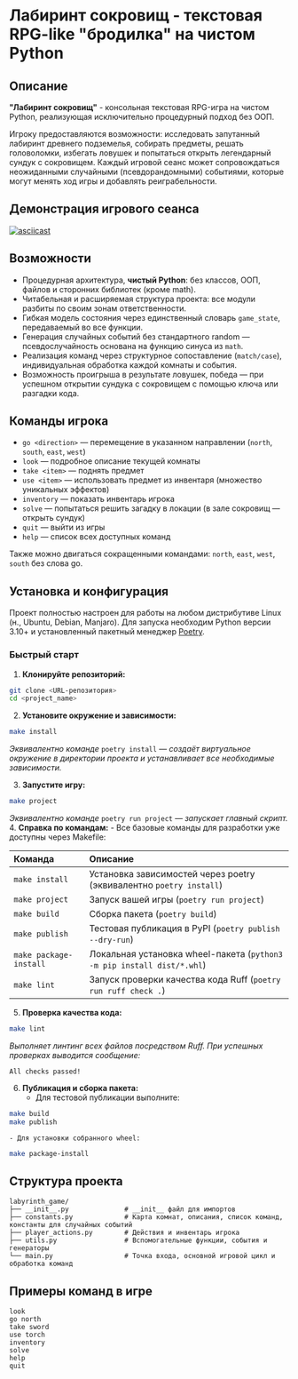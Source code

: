 # Лабиринт сокровищ - текстовая RPG-like "бродилка" на чистом Python

## Описание

**"Лабиринт сокровищ"** - консольная текстовая RPG-игра на чистом Python, реализующая исключительно процедурный подход без ООП.

Игроку предоставляются возможности: исследовать запутанный лабиринт древнего подземелья, собирать предметы, решать головоломки, избегать ловушек и попытаться открыть легендарный сундук с сокровищем. Каждый игровой сеанс может сопровождаться неожиданными случайными (псевдорандомными) событиями, которые могут менять ход игры и добавлять реиграбельности.

## Демонстрация игрового сеанса

[![asciicast](https://asciinema.org/a/1234example.svg)](https://asciinema.org/a/wKhb9F4ReeT8wbmSUXkeT7NQ0)

## Возможности

- Процедурная архитектура, **чистый Python**: без классов, ООП, файлов и сторонних библиотек (кроме math).
- Читабельная и расширяемая структура проекта: все модули разбиты по своим зонам ответственности.
- Гибкая модель состояния через единственный словарь `game_state`, передаваемый во все функции.
- Генерация случайных событий без стандартного random — псевдослучайность основана на функцию синуса из `math`.
- Реализация команд через структурное сопоставление (`match/case`), индивидуальная обработка каждой комнаты и события.
- Возможность проигрыша в результате ловушек, победа — при успешном открытии сундука с сокровищем с помощью ключа или разгадки кода.


## Команды игрока

- `go <direction>` — перемещение в указанном направлении (`north`, `south`, `east`, `west`)
- `look` — подробное описание текущей комнаты
- `take <item>` — поднять предмет
- `use <item>` — использовать предмет из инвентаря (множество уникальных эффектов)
- `inventory` — показать инвентарь игрока
- `solve` — попытаться решить загадку в локации (в зале сокровищ — открыть сундук)
- `quit` — выйти из игры
- `help` — список всех доступных команд

Также можно двигаться сокращенными командами: `north`, `east`, `west`, `south` без слова go.

## Установка и конфигурация

Проект полностью настроен для работы на любом дистрибутиве Linux (н., Ubuntu, Debian, Manjaro). Для запуска необходим Python версии 3.10+ и установленный пакетный менеджер [Poetry](https://python-poetry.org/).

### Быстрый старт

1. **Клонируйте репозиторий:**

```bash
git clone <URL-репозитория>
cd <project_name>
```

2. **Установите окружение и зависимости:**

```bash
make install
```

_Эквивалентно команде_ `poetry install` _— создаёт виртуальное окружение в директории проекта и устанавливает все необходимые зависимости._

3. **Запустите игру:**

```bash
make project
```

_Эквивалентно команде_ `poetry run project` — _запускает главный скрипт._
4. **Справка по командам:**
    - Все базовые команды для разработки уже доступны через Makefile:


| Команда | Описание |
| :-- | :-- |
| `make install` | Установка зависимостей через poetry (эквивалентно `poetry install`) |
| `make project` | Запуск вашей игры (`poetry run project`) |
| `make build` | Сборка пакета (`poetry build`) |
| `make publish` | Тестовая публикация в PyPI (`poetry publish --dry-run`) |
| `make package-install` | Локальная установка wheel-пакета (`python3 -m pip install dist/*.whl`) |
| `make lint` | Запуск проверки качества кода Ruff (`poetry run ruff check .`) |

5. **Проверка качества кода:**

```bash
make lint
```

_Выполняет линтинг всех файлов посредством Ruff. При успешных проверках выводится сообщение:_

```
All checks passed!
```

6. **Публикация и сборка пакета:**
    - Для тестовой публикации выполните:

```bash
make build
make publish
```

    - Для установки собранного wheel:

```bash
make package-install
```


## Структура проекта

```
labyrinth_game/
├── __init__.py              # __init__ файл для импортов
├── constants.py             # Карта комнат, описания, список команд, константы для случайных событий
├── player_actions.py        # Действия и инвентарь игрока
├── utils.py                 # Вспомогательные функции, события и генераторы
└── main.py                  # Точка входа, основной игровой цикл и обработка команд
```


## Примеры команд в игре

```
look
go north
take sword
use torch
inventory
solve
help
quit
```

